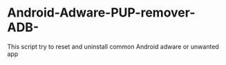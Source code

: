 # Android-Adware-PUP-remover-ADB-
This script try to reset and uninstall common Android adware or unwanted app
